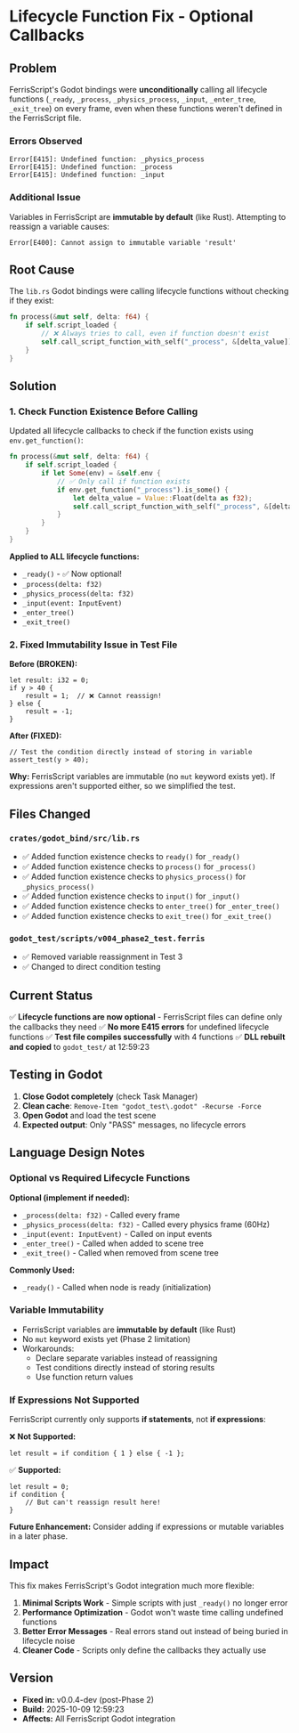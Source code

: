 # Lifecycle Function Fix - Optional Callbacks

## Problem

FerrisScript's Godot bindings were **unconditionally** calling all lifecycle functions (`_ready`, `_process`, `_physics_process`, `_input`, `_enter_tree`, `_exit_tree`) on every frame, even when these functions weren't defined in the FerrisScript file.

### Errors Observed

```
Error[E415]: Undefined function: _physics_process
Error[E415]: Undefined function: _process  
Error[E415]: Undefined function: _input
```

### Additional Issue

Variables in FerrisScript are **immutable by default** (like Rust). Attempting to reassign a variable causes:

```
Error[E400]: Cannot assign to immutable variable 'result'
```

## Root Cause

The `lib.rs` Godot bindings were calling lifecycle functions without checking if they exist:

```rust
fn process(&mut self, delta: f64) {
    if self.script_loaded {
        // ❌ Always tries to call, even if function doesn't exist
        self.call_script_function_with_self("_process", &[delta_value]);
    }
}
```

## Solution

### 1. Check Function Existence Before Calling

Updated all lifecycle callbacks to check if the function exists using `env.get_function()`:

```rust
fn process(&mut self, delta: f64) {
    if self.script_loaded {
        if let Some(env) = &self.env {
            // ✅ Only call if function exists
            if env.get_function("_process").is_some() {
                let delta_value = Value::Float(delta as f32);
                self.call_script_function_with_self("_process", &[delta_value]);
            }
        }
    }
}
```

**Applied to ALL lifecycle functions:**

- `_ready()` - ✅ Now optional!
- `_process(delta: f32)`
- `_physics_process(delta: f32)`
- `_input(event: InputEvent)`
- `_enter_tree()`
- `_exit_tree()`

### 2. Fixed Immutability Issue in Test File

**Before (BROKEN):**

```ferris
let result: i32 = 0;
if y > 40 {
    result = 1;  // ❌ Cannot reassign!
} else {
    result = -1;
}
```

**After (FIXED):**

```ferris
// Test the condition directly instead of storing in variable
assert_test(y > 40);
```

**Why:** FerrisScript variables are immutable (no `mut` keyword exists yet). If expressions aren't supported either, so we simplified the test.

## Files Changed

### `crates/godot_bind/src/lib.rs`

- ✅ Added function existence checks to `ready()` for `_ready()`
- ✅ Added function existence checks to `process()` for `_process()`
- ✅ Added function existence checks to `physics_process()` for `_physics_process()`
- ✅ Added function existence checks to `input()` for `_input()`
- ✅ Added function existence checks to `enter_tree()` for `_enter_tree()`
- ✅ Added function existence checks to `exit_tree()` for `_exit_tree()`

### `godot_test/scripts/v004_phase2_test.ferris`

- ✅ Removed variable reassignment in Test 3
- ✅ Changed to direct condition testing

## Current Status

✅ **Lifecycle functions are now optional** - FerrisScript files can define only the callbacks they need
✅ **No more E415 errors** for undefined lifecycle functions
✅ **Test file compiles successfully** with 4 functions
✅ **DLL rebuilt and copied** to `godot_test/` at 12:59:23

## Testing in Godot

1. **Close Godot completely** (check Task Manager)
2. **Clean cache**: `Remove-Item "godot_test\.godot" -Recurse -Force`
3. **Open Godot** and load the test scene
4. **Expected output**: Only "PASS" messages, no lifecycle errors

## Language Design Notes

### Optional vs Required Lifecycle Functions

**Optional (implement if needed):**

- `_process(delta: f32)` - Called every frame
- `_physics_process(delta: f32)` - Called every physics frame (60Hz)
- `_input(event: InputEvent)` - Called on input events
- `_enter_tree()` - Called when added to scene tree
- `_exit_tree()` - Called when removed from scene tree

**Commonly Used:**

- `_ready()` - Called when node is ready (initialization)

### Variable Immutability

- FerrisScript variables are **immutable by default** (like Rust)
- No `mut` keyword exists yet (Phase 2 limitation)
- Workarounds:
  - Declare separate variables instead of reassigning
  - Test conditions directly instead of storing results
  - Use function return values

### If Expressions Not Supported

FerrisScript currently only supports **if statements**, not **if expressions**:

❌ **Not Supported:**

```ferris
let result = if condition { 1 } else { -1 };
```

✅ **Supported:**

```ferris
let result = 0;
if condition {
    // But can't reassign result here!
}
```

**Future Enhancement:** Consider adding if expressions or mutable variables in a later phase.

## Impact

This fix makes FerrisScript's Godot integration much more flexible:

1. **Minimal Scripts Work** - Simple scripts with just `_ready()` no longer error
2. **Performance Optimization** - Godot won't waste time calling undefined functions
3. **Better Error Messages** - Real errors stand out instead of being buried in lifecycle noise
4. **Cleaner Code** - Scripts only define the callbacks they actually use

## Version

- **Fixed in:** v0.0.4-dev (post-Phase 2)
- **Build:** 2025-10-09 12:59:23
- **Affects:** All FerrisScript Godot integration
